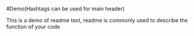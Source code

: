 #Demo(Hashtags can be used for main header)

This is a demo of readme text, readme is commonly used to describe the function of your code
